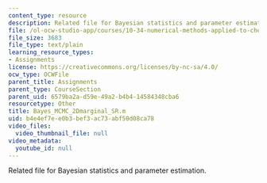 ```yaml
---
content_type: resource
description: Related file for Bayesian statistics and parameter estimation.
file: /ol-ocw-studio-app/courses/10-34-numerical-methods-applied-to-chemical-engineering-fall-2005/b4e4ef7ee0b3bef3ac73abf50d08ca78_Bayes_MCMC_2Dmarginal_SR.m
file_size: 3683
file_type: text/plain
learning_resource_types:
- Assignments
license: https://creativecommons.org/licenses/by-nc-sa/4.0/
ocw_type: OCWFile
parent_title: Assignments
parent_type: CourseSection
parent_uid: 6579ba2a-d59e-49a2-b4b4-14584348cba6
resourcetype: Other
title: Bayes_MCMC_2Dmarginal_SR.m
uid: b4e4ef7e-e0b3-bef3-ac73-abf50d08ca78
video_files:
  video_thumbnail_file: null
video_metadata:
  youtube_id: null
---
```

Related file for Bayesian statistics and parameter estimation.